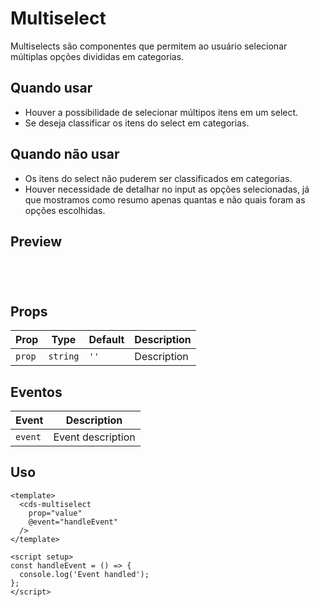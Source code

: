 # Multiselect

Multiselects são componentes que permitem ao usuário selecionar múltiplas opções divididas em categorias.

## Quando usar

- Houver a possibilidade de selecionar múltipos itens em um select.
- Se deseja classificar os itens do select em categorias.

## Quando não usar

- Os itens do select não puderem ser classificados em categorias.
- Houver necessidade de detalhar no input as opções selecionadas, já que mostramos como resumo apenas quantas e não quais foram as opções escolhidas.

## Preview

<script setup>
import Multiselect from '@/components/Multiselect.vue';

const handleClick = () => {
  console.log('Component interaction');
};
</script>

<div class="demo-container">
  <Multiselect />
</div>

## Props

| Prop | Type | Default | Description |
|------|------|---------|-------------|
| `prop` | `string` | `''` | Description |

## Eventos

| Event | Description |
|-------|-------------|
| `event` | Event description |

## Uso

```vue
<template>
  <cds-multiselect
    prop="value"
    @event="handleEvent"
  />
</template>

<script setup>
const handleEvent = () => {
  console.log('Event handled');
};
</script>
```

<style scoped>
.demo-container {
  padding: 20px;
  border: 1px solid var(--vp-c-border);
  border-radius: 8px;
  margin: 16px 0;
}
</style>